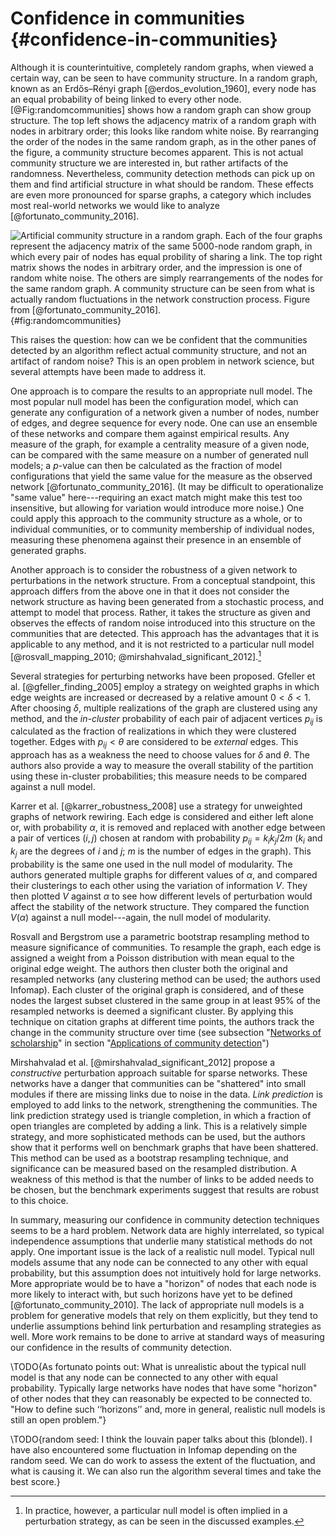 # Confidence in communities {#confidence-in-communities}

[](#confidence-in-communities)

Although it is counterintuitive, completely random graphs, when viewed a certain way, can be seen to have community structure. In a random graph, known as an Erdős–Rényi graph [@erdos_evolution_1960], every node has an equal probability of being linked to every other node. [@Fig:randomcommunities] shows how a random graph can show group structure. The top left shows the adjacency matrix of a random graph with nodes in arbitrary order; this looks like random white noise. By rearranging the order of the nodes in the same random graph, as in the other panes of the figure, a community structure becomes apparent. This is not actual community structure we are interested in, but rather artifacts of the randomness. Nevertheless, community detection methods can pick up on them and find artificial structure in what should be random. These effects are even more pronounced for sparse graphs, a category which includes most real-world networks we would like to analyze [@fortunato_community_2016].

![Artificial community structure in a random graph. Each of the four graphs represent the adjacency matrix of the same 5000-node random graph, in which every pair of nodes has equal probility of sharing a link. The top right matrix shows the nodes in arbitrary order, and the impression is one of random white noise. The others are simply rearrangements of the nodes for the same random graph. A community structure can be seen from what is actually random fluctuations in the network construction process. Figure from [@fortunato_community_2016].](img/fortunato2016_fig29_randomcommunities.jpg){#fig:randomcommunities}

This raises the question: how can we be confident that the communities detected by an algorithm reflect actual community structure, and not an artifact of random noise? This is an open problem in network science, but several attempts have been made to address it.

One approach is to compare the results to an appropriate null model. The most popular null model has been the configuration model, which can generate any configuration of a network given a number of nodes, number of edges, and degree sequence for every node. One can use an ensemble of these networks and compare them against empirical results. Any measure of the graph, for example a centrality measure of a given node, can be compared with the same measure on a number of generated null models; a $p$-value can then be calculated as the fraction of model configurations that yield the same value for the measure as the observed network [@fortunato_community_2016]. (It may be difficult to operationalize "same value" here---requiring an exact match might make this test too insensitive, but allowing for variation would introduce more noise.) One could apply this approach to the community structure as a whole, or to individual communities, or to community membership of individual nodes, measuring these phenomena against their presence in an ensemble of generated graphs.

Another approach is to consider the robustness of a given network to perturbations in the network structure. From a conceptual standpoint, this approach differs from the above one in that it does not consider the network structure as having been generated from a stochastic process, and attempt to model that process. Rather, it takes the structure as given and observes the effects of random noise introduced into this structure on the communities that are detected. This approach has the advantages that it is applicable to any method, and it is not restricted to a particular null model [@rosvall_mapping_2010; @mirshahvalad_significant_2012].[^impliednull]

[^impliednull]: In practice, however, a particular null model is often implied in a perturbation strategy, as can be seen in the discussed examples.

Several strategies for perturbing networks have been proposed. Gfeller et al. [@gfeller_finding_2005] employ a strategy on weighted graphs in which edge weights are increased or decreased by a relative amount $0 < \delta < 1$. After choosing $\delta$, multiple realizations of the graph are clustered using any method, and the *in-cluster* probability of each pair of adjacent vertices $p_{ij}$ is calculated as the fraction of realizations in which they were clustered together. Edges with $p_{ij} < \theta$ are considered to be *external* edges. This approach has as a weakness the need to choose values for $\delta$ and $\theta$. The authors also provide a way to measure the overall stability of the partition using these in-cluster probabilities; this measure needs to be compared against a null model.

Karrer et al. [@karrer_robustness_2008] use a strategy for unweighted graphs of network rewiring. Each edge is considered and either left alone or, with probability $\alpha$, it is removed and replaced with another edge between a pair of vertices $(i, j)$ chosen at random with probability $p_{ij} = k_i k_j / 2m$ ($k_i$ and $k_j$ are the degrees of $i$ and $j$; $m$ is the number of edges in the graph). This probability is the same one used in the null model of modularity. The authors generated multiple graphs for different values of $\alpha$, and compared their clusterings to each other using the variation of information $V$. They then plotted $V$ against $\alpha$ to see how different levels of perturbation would affect the stability of the network structure. They compared the function $V(\alpha)$ against a null model---again, the null model of modularity.

Rosvall and Bergstrom use a parametric bootstrap resampling method to measure significance of communities. To resample the graph, each edge is assigned a weight from a Poisson distribution with mean equal to the original edge weight. The authors then cluster both the original and resampled networks (any clustering method can be used; the authors used Infomap). Each cluster of the original graph is considered, and of these nodes the largest subset clustered in the same group in at least 95% of the resampled networks is deemed a significant cluster. By applying this technique on citation graphs at different time points, the authors track the change in the community structure over time (see subsection "[Networks of scholarship](#networks-of-scholarship)" in section "[Applications of community detection](#applications)")

Mirshahvalad et al. [@mirshahvalad_significant_2012] propose a *constructive* perturbation approach suitable for sparse networks. These networks have a danger that communities can be "shattered" into small modules if there are missing links due to noise in the data. *Link prediction* is employed to add links to the network, strengthening the communities. The link prediction strategy used is triangle completion, in which a fraction of open triangles are completed by adding a link. This is a relatively simple strategy, and more sophisticated methods can be used, but the authors show that it performs well on benchmark graphs that have been shattered. This method can be used as a bootstrap resampling technique, and significance can be measured based on the resampled distribution. A weakness of this method is that the number of links to be added needs to be chosen, but the benchmark experiments suggest that results are robust to this choice.

In summary, measuring our confidence in community detection techniques seems to be a hard problem. Network data are highly interrelated, so typical independence assumptions that underlie many statistical methods do not apply. One important issue is the lack of a realistic null model. Typical null models assume that any node can be connected to any other with equal probability, but this assumption does not intuitively hold for large networks. More appropriate would be to have a "horizon" of nodes that each node is more likely to interact with, but such horizons have yet to be defined [@fortunato_community_2010]. The lack of appropriate null models is a problem for generative models that rely on them explicitly, but they tend to underlie assumptions behind link perturbation and resampling strategies as well. More work remains to be done to arrive at standard ways of measuring our confidence in the results of community detection.

\TODO{As fortunato points out: What is unrealistic about the typical null model is that any node can be connected to any other with equal probability. Typically large networks have nodes that have some "horizon" of other nodes that they can reasonably be expected to be connected to. "How to define such ‘‘horizons’’ and, more in general, realistic null models is still an open problem."}

\TODO{random seed: I think the louvain paper talks about this (blondel). I have also encountered some fluctuation in Infomap depending on the random seed. We can do work to assess the extent of the fluctuation, and what is causing it. We can also run the algorithm several times and take the best score.}


